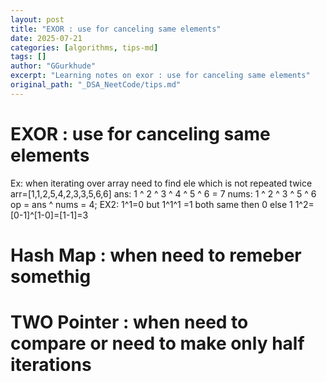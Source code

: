 ```yaml
---
layout: post
title: "EXOR : use for canceling same elements"
date: 2025-07-21
categories: [algorithms, tips-md]
tags: []
author: "GGurkhude"
excerpt: "Learning notes on exor : use for canceling same elements"
original_path: "_DSA_NeetCode/tips.md"
---
```



# EXOR : use for canceling same elements 
  Ex:  when iterating over array need to find ele which is not repeated twice
  arr=[1,1,2,5,4,2,3,3,5,6,6]
  ans: 1 ^ 2 ^ 3 ^ 4 ^ 5 ^ 6 = 7
  nums: 1 ^ 2 ^ 3 ^ 5 ^ 6
  op = ans ^ nums = 4;
  EX2: 1^1=0 but 1^1^1 =1
    both same then 0 else 1
    1^2=[0-1]^[1-0]=[1-1]=3

# Hash Map : when need to remeber somethig 

# TWO Pointer : when need to compare or need to make only half iterations
